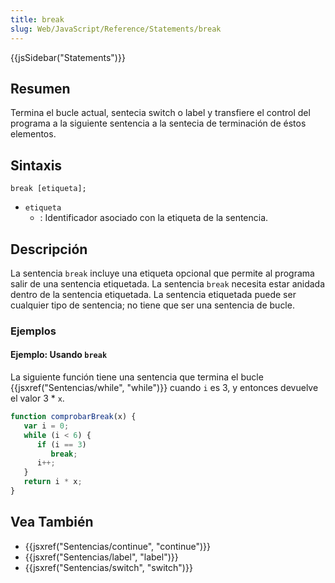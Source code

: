 ```yaml
---
title: break
slug: Web/JavaScript/Reference/Statements/break
---
```


{{jsSidebar("Statements")}}

## Resumen

Termina el bucle actual, sentecia switch o label y transfiere el control del programa a la siguiente sentencia a la sentecia de terminación de éstos elementos.

## Sintaxis

```
break [etiqueta];
```

- `etiqueta`
  - : Identificador asociado con la etiqueta de la sentencia.

## Descripción

La sentencia `break` incluye una etiqueta opcional que permite al programa salir de una sentencia etiquetada. La sentencia `break` necesita estar anidada dentro de la sentencia etiquetada. La sentencia etiquetada puede ser cualquier tipo de sentencia; no tiene que ser una sentencia de bucle.

### Ejemplos

#### Ejemplo: Usando `break`

La siguiente función tiene una sentencia que termina el bucle {{jsxref("Sentencias/while", "while")}} cuando `i` es 3, y entonces devuelve el valor 3 \* `x`.

```js
function comprobarBreak(x) {
   var i = 0;
   while (i < 6) {
      if (i == 3)
         break;
      i++;
   }
   return i * x;
}
```

## Vea También

- {{jsxref("Sentencias/continue", "continue")}}
- {{jsxref("Sentencias/label", "label")}}
- {{jsxref("Sentencias/switch", "switch")}}
